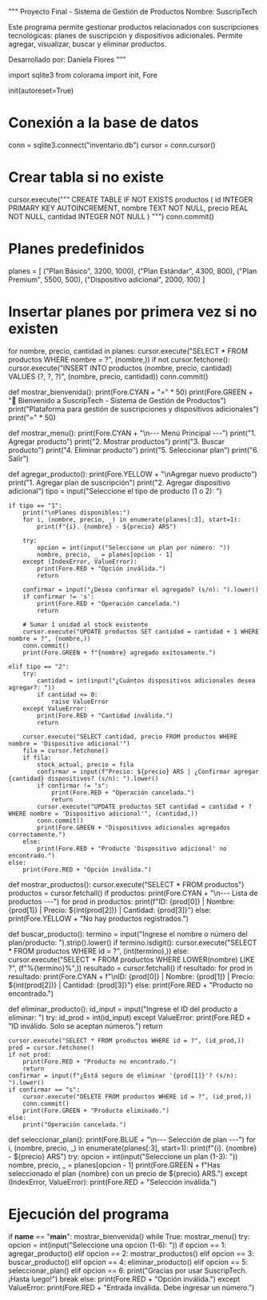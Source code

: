"""
Proyecto Final - Sistema de Gestión de Productos
Nombre: SuscripTech

Este programa permite gestionar productos relacionados con suscripciones tecnológicas:
planes de suscripción y dispositivos adicionales. Permite agregar, visualizar, buscar y eliminar productos.

Desarrollado por: Daniela Flores
"""

import sqlite3
from colorama import init, Fore

init(autoreset=True)

# Conexión a la base de datos
conn = sqlite3.connect("inventario.db")
cursor = conn.cursor()

# Crear tabla si no existe
cursor.execute("""
CREATE TABLE IF NOT EXISTS productos (
    id INTEGER PRIMARY KEY AUTOINCREMENT,
    nombre TEXT NOT NULL,
    precio REAL NOT NULL,
    cantidad INTEGER NOT NULL
)
""")
conn.commit()

# Planes predefinidos
planes = [
    ("Plan Básico", 3200, 1000),
    ("Plan Estándar", 4300, 800),
    ("Plan Premium", 5500, 500),
    ("Dispositivo adicional", 2000, 100)
]

# Insertar planes por primera vez si no existen
for nombre, precio, cantidad in planes:
    cursor.execute("SELECT * FROM productos WHERE nombre = ?", (nombre,))
    if not cursor.fetchone():
        cursor.execute("INSERT INTO productos (nombre, precio, cantidad) VALUES (?, ?, ?)", (nombre, precio, cantidad))
conn.commit()

def mostrar_bienvenida():
    print(Fore.CYAN + "=" * 50)
    print(Fore.GREEN + "📱 Bienvenido a SuscripTech - Sistema de Gestión de Productos")
    print("Plataforma para gestión de suscripciones y dispositivos adicionales")
    print("=" * 50)

def mostrar_menu():
    print(Fore.CYAN + "\n--- Menú Principal ---")
    print("1. Agregar producto")
    print("2. Mostrar productos")
    print("3. Buscar producto")
    print("4. Eliminar producto")
    print("5. Seleccionar plan")
    print("6. Salir")

def agregar_producto():
    print(Fore.YELLOW + "\nAgregar nuevo producto")
    print("1. Agregar plan de suscripción")
    print("2. Agregar dispositivo adicional")
    tipo = input("Seleccione el tipo de producto (1 o 2): ")

    if tipo == "1":
        print("\nPlanes disponibles:")
        for i, (nombre, precio, _) in enumerate(planes[:3], start=1):
            print(f"{i}. {nombre} - ${precio} ARS")

        try:
            opcion = int(input("Seleccione un plan por número: "))
            nombre, precio, _ = planes[opcion - 1]
        except (IndexError, ValueError):
            print(Fore.RED + "Opción inválida.")
            return

        confirmar = input("¿Desea confirmar el agregado? (s/n): ").lower()
        if confirmar != 's':
            print(Fore.RED + "Operación cancelada.")
            return

        # Sumar 1 unidad al stock existente
        cursor.execute("UPDATE productos SET cantidad = cantidad + 1 WHERE nombre = ?", (nombre,))
        conn.commit()
        print(Fore.GREEN + f"{nombre} agregado exitosamente.")

    elif tipo == "2":
        try:
            cantidad = int(input("¿Cuántos dispositivos adicionales desea agregar?: "))
            if cantidad <= 0:
                raise ValueError
        except ValueError:
            print(Fore.RED + "Cantidad inválida.")
            return

        cursor.execute("SELECT cantidad, precio FROM productos WHERE nombre = 'Dispositivo adicional'")
        fila = cursor.fetchone()
        if fila:
            stock_actual, precio = fila
            confirmar = input(f"Precio: ${precio} ARS | ¿Confirmar agregar {cantidad} dispositivos? (s/n): ").lower()
            if confirmar != "s":
                print(Fore.RED + "Operación cancelada.")
                return
            cursor.execute("UPDATE productos SET cantidad = cantidad + ? WHERE nombre = 'Dispositivo adicional'", (cantidad,))
            conn.commit()
            print(Fore.GREEN + "Dispositivos adicionales agregados correctamente.")
        else:
            print(Fore.RED + "Producto 'Dispositivo adicional' no encontrado.")
    else:
        print(Fore.RED + "Opción inválida.")

def mostrar_productos():
    cursor.execute("SELECT * FROM productos")
    productos = cursor.fetchall()
    if productos:
        print(Fore.CYAN + "\n--- Lista de productos ---")
        for prod in productos:
            print(f"ID: {prod[0]} | Nombre: {prod[1]} | Precio: ${int(prod[2])} | Cantidad: {prod[3]}")
    else:
        print(Fore.YELLOW + "No hay productos registrados.")

def buscar_producto():
    termino = input("Ingrese el nombre o número del plan/producto: ").strip().lower()
    if termino.isdigit():
        cursor.execute("SELECT * FROM productos WHERE id = ?", (int(termino),))
    else:
        cursor.execute("SELECT * FROM productos WHERE LOWER(nombre) LIKE ?", (f"%{termino}%",))
    resultado = cursor.fetchall()
    if resultado:
        for prod in resultado:
            print(Fore.CYAN + f"\nID: {prod[0]} | Nombre: {prod[1]} | Precio: ${int(prod[2])} | Cantidad: {prod[3]}")
    else:
        print(Fore.RED + "Producto no encontrado.")

def eliminar_producto():
    id_input = input("Ingrese el ID del producto a eliminar: ")
    try:
        id_prod = int(id_input)
    except ValueError:
        print(Fore.RED + "ID inválido. Solo se aceptan números.")
        return

    cursor.execute("SELECT * FROM productos WHERE id = ?", (id_prod,))
    prod = cursor.fetchone()
    if not prod:
        print(Fore.RED + "Producto no encontrado.")
        return
    confirmar = input(f"¿Está seguro de eliminar '{prod[1]}'? (s/n): ").lower()
    if confirmar == "s":
        cursor.execute("DELETE FROM productos WHERE id = ?", (id_prod,))
        conn.commit()
        print(Fore.GREEN + "Producto eliminado.")
    else:
        print("Operación cancelada.")

def seleccionar_plan():
    print(Fore.BLUE + "\n--- Selección de plan ---")
    for i, (nombre, precio, _) in enumerate(planes[:3], start=1):
        print(f"{i}. {nombre} - ${precio} ARS")
    try:
        opcion = int(input("Seleccione un plan (1-3): "))
        nombre, precio, _ = planes[opcion - 1]
        print(Fore.GREEN + f"Has seleccionado el plan {nombre} con un precio de ${precio} ARS.")
    except (IndexError, ValueError):
        print(Fore.RED + "Selección inválida.")

# Ejecución del programa
if __name__ == "__main__":
    mostrar_bienvenida()
    while True:
        mostrar_menu()
        try:
            opcion = int(input("Seleccione una opción (1-6): "))
            if opcion == 1:
                agregar_producto()
            elif opcion == 2:
                mostrar_productos()
            elif opcion == 3:
                buscar_producto()
            elif opcion == 4:
                eliminar_producto()
            elif opcion == 5:
                seleccionar_plan()
            elif opcion == 6:
                print("Gracias por usar SuscripTech. ¡Hasta luego!")
                break
            else:
                print(Fore.RED + "Opción inválida.")
        except ValueError:
            print(Fore.RED + "Entrada inválida. Debe ingresar un número.")
